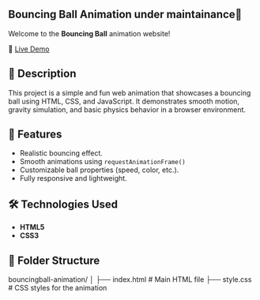 ## Bouncing Ball Animation under maintainance🎾

Welcome to the **Bouncing Ball** animation website!

🔗 [Live Demo](https://satyam-umrao.github.io/bouncingball-animation/)

## 📝 Description

This project is a simple and fun web animation that showcases a bouncing ball using HTML, CSS, and JavaScript. It demonstrates smooth motion, gravity simulation, and basic physics behavior in a browser environment.

## 🚀 Features

- Realistic bouncing effect.  
- Smooth animations using `requestAnimationFrame()`  
- Customizable ball properties (speed, color, etc.).  
- Fully responsive and lightweight.

## 🛠️ Technologies Used

- **HTML5**
- **CSS3**

## 📁 Folder Structure

bouncingball-animation/ │ ├── index.html # Main HTML file ├── style.css # CSS styles for the animation 
